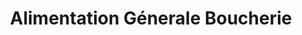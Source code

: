 ---
title: "Alimentation Génerale Boucherie"
url: /marseille/alimentation-generale-boucherie/
shop: Lebensmittel
---